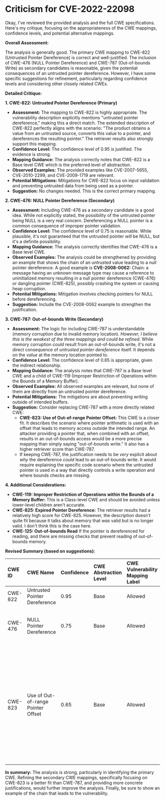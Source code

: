 # Criticism for CVE-2022-22098

Okay, I've reviewed the provided analysis and the full CWE specifications. Here's my critique, focusing on the appropriateness of the CWE mappings, confidence levels, and potential alternative mappings.

**Overall Assessment:**

The analysis is generally good.  The primary CWE mapping to CWE-822 (Untrusted Pointer Dereference) is correct and well-justified. The inclusion of CWE-476 (NULL Pointer Dereference) and CWE-787 (Out-of-bounds Write) as secondary candidates is reasonable, given the potential consequences of an untrusted pointer dereference. However, I have some specific suggestions for refinement, particularly regarding confidence levels and considering other closely related CWEs.

**Detailed Critique:**

**1. CWE-822: Untrusted Pointer Dereference (Primary)**

*   **Assessment:** The mapping to CWE-822 is highly appropriate. The vulnerability description explicitly mentions "untrusted pointer dereference," making this a direct match. The extended description of CWE-822 perfectly aligns with the scenario: "The product obtains a value from an untrusted source, converts this value to a pointer, and dereferences the resulting pointer."  The retriever results also strongly support this mapping.
*   **Confidence Level:**  The confidence level of 0.95 is justified.  The evidence is strong.
*   **Mapping Guidance:** The analysis correctly notes that CWE-822 is a Base level CWE which is the preferred level of abstraction.
*   **Observed Examples:**  The provided examples like CVE-2007-5655, CVE-2010-2299, and CVE-2009-1719 are relevant.
*   **Potential Mitigations:** Mitigations for CWE-822 focus on input validation and preventing untrusted data from being used as a pointer.
*   **Suggestion:** No changes needed. This is the correct primary mapping.

**2. CWE-476: NULL Pointer Dereference (Secondary)**

*   **Assessment:** Including CWE-476 as a secondary candidate is a good idea. While not explicitly stated, the possibility of the untrusted pointer being NULL is a very real concern.  Dereferencing a NULL pointer is a common consequence of improper pointer validation.
*   **Confidence Level:**  The confidence level of 0.75 is reasonable. While plausible, it's not guaranteed that the untrusted pointer *will* be NULL, but it's a definite possibility.
*   **Mapping Guidance:**  The analysis correctly identifies that CWE-476 is a Base level CWE.
*   **Observed Examples:** The analysis could be strengthened by providing an example that shows the chain of an untrusted value leading to a null pointer dereference. A good example is **CVE-2008-0062:** Chain: a message having an unknown message type may cause a reference to uninitialized memory resulting in a null pointer dereference (CWE-476) or dangling pointer (CWE-825), possibly crashing the system or causing heap corruption.
*   **Potential Mitigations:** Mitigation involves checking pointers for NULL before dereferencing.
*   **Suggestion:** Include the CVE-2008-0062 example to strengthen the justification.

**3. CWE-787: Out-of-bounds Write (Secondary)**

*   **Assessment:** The logic for including CWE-787 is understandable (memory corruption due to invalid memory location). *However, I believe this is the weakest of the three mappings and could be refined.*  While memory corruption *could* result from an out-of-bounds write, it's not a direct consequence of *untrusted pointer dereference* itself. It depends on the *value* at the memory location pointed to.
*   **Confidence Level:** The confidence level of 0.65 is appropriate, given the indirect relationship.
*   **Mapping Guidance:** The analysis notes that CWE-787 is a Base level CWE and a child of CWE-119 (Improper Restriction of Operations within the Bounds of a Memory Buffer).
*   **Observed Examples:** All observed examples are relevant, but none of them are directly from an untrusted pointer dereference.
*   **Potential Mitigations:** The mitigations are about preventing writing outside of intended buffers.
*   **Suggestion:** Consider replacing CWE-787 with a more directly related CWE:
    *   **CWE-823: Use of Out-of-range Pointer Offset:** This CWE is a closer fit. It describes the scenario where pointer arithmetic is used with an offset that leads to memory access outside the intended range.  An attacker providing a pointer that, when combined with an offset, results in an out-of-bounds access would be a more precise mapping than simply saying "out-of-bounds write." It also has a higher retriever score than CWE-787.
    *   If keeping CWE-787, the justification needs to be *very* explicit about *why* the dereference *could* lead to an out-of-bounds write. It would require explaining the specific code scenario where the untrusted pointer is used in a way that directly controls a write operation and where bounds checks are missing.

**4. Additional Considerations:**

*   **CWE-119: Improper Restriction of Operations within the Bounds of a Memory Buffer:** This is a Class-level CWE and should be avoided unless lower-level children aren't accurate.
*   **CWE-825: Expired Pointer Dereference:** The retriever results had a relatively high score for CWE-825. However, the description doesn't quite fit because it talks about memory that *was* valid but is no longer valid. I don't think this is the case here.
*    **CWE-125: Out-of-bounds Read** If the pointer is dereferenced for reading, and there are missing checks that prevent reading of out-of-bounds memory.

**Revised Summary (based on suggestions):**

| CWE ID  | CWE Name                       | Confidence | CWE Abstraction Level | CWE Vulnerability Mapping Label | CWE-Vulnerability Mapping Notes                                                                                                                                                                                             |
| :------- | :----------------------------- | :--------- | :-------------------- | :------------------------------ | :-------------------------------------------------------------------------------------------------------------------------------------------------------------------------------------------------------------------------- |
| CWE-822  | Untrusted Pointer Dereference  | 0.95       | Base                  | Allowed                         | Primary CWE                                                                                                                                                                                                                  |
| CWE-476 | NULL Pointer Dereference | 0.75 | Base | Allowed | Secondary Candidate, potential consequence of untrusted pointer.                                                                                   |
| CWE-823  | Use of Out-of-range Pointer Offset | 0.65 | Base | Allowed | Secondary Candidate, If pointer arithmetic used with untrusted pointer, can cause out-of-range memory access. Alternatively, CWE-787 could be kept if a *very* specific writing scenario is described. |

**In summary:** The analysis is strong, particularly in identifying the primary CWE. Refining the secondary CWE mappings, specifically focusing on CWE-823 is a better fit than CWE-787, and providing more concrete justifications, would further improve the analysis. Finally, be sure to show an example of the chain that leads to the vulnerability.